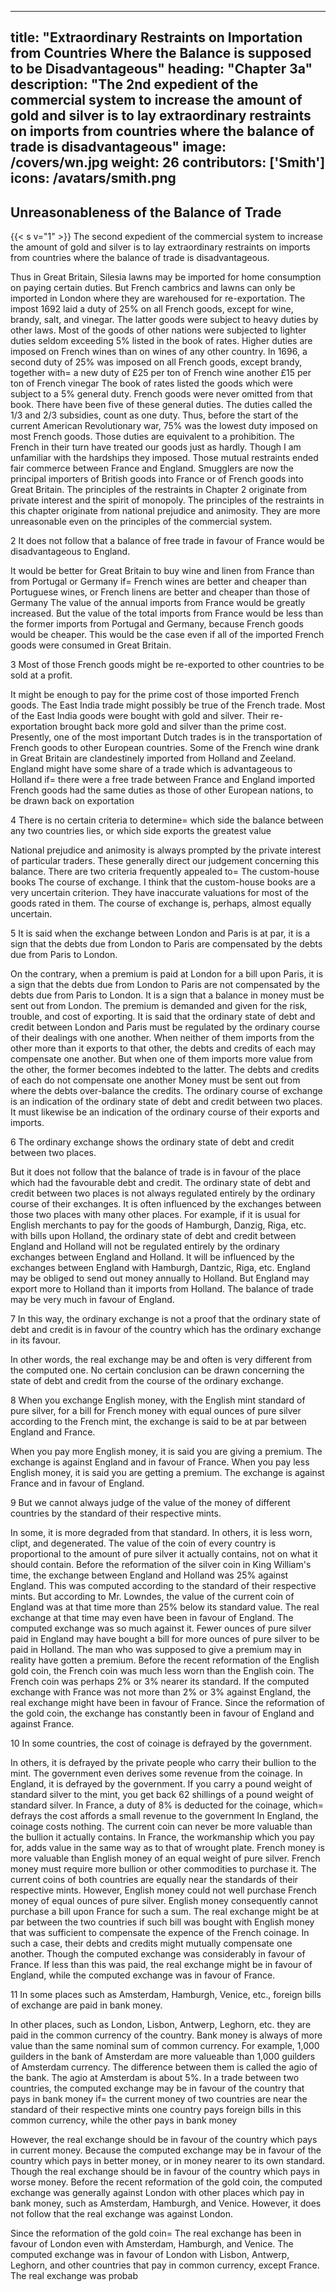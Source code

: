 
---
title: "Extraordinary Restraints on Importation from Countries Where the Balance is supposed to be Disadvantageous"
heading: "Chapter 3a"
description: "The 2nd expedient of the commercial system to increase the amount of gold and silver is to lay extraordinary restraints on imports from countries where the balance of trade is disadvantageous"
image: /covers/wn.jpg
weight: 26
contributors: ['Smith']
icons: /avatars/smith.png
--- 



## Unreasonableness of the Balance of Trade

{{< s v="1" >}} The second expedient of the commercial system to increase the amount of gold and silver is to lay extraordinary restraints on imports from countries where the balance of trade is disadvantageous.

Thus in Great Britain, Silesia lawns may be imported for home consumption on paying certain duties.
But French cambrics and lawns can only be imported in London where they are warehoused for re-exportation.
The impost 1692 laid a duty of 25% on all French goods, except for wine, brandy, salt, and vinegar.
    The latter goods were subject to heavy duties by other laws.
    Most of the goods of other nations were subjected to lighter duties seldom exceeding 5% listed in the book of rates.
    Higher duties are imposed on French wines than on wines of any other country.
In 1696, a second duty of 25% was imposed on all French goods, except brandy, together with= 
    a new duty of £25 per ton of French wine
    another £15 per ton of French vinegar
The book of rates listed the goods which were subject to a 5% general duty.
    French goods were never omitted from that book.
There have been five of these general duties.
    The duties called the 1/3 and 2/3 subsidies, count as one duty.
Thus, before the start of the current American Revolutionary war, 75% was the lowest duty imposed on most French goods.
    Those duties are equivalent to a prohibition.
    The French in their turn have treated our goods just as hardly.
        Though I am unfamiliar with the hardships they imposed.
Those mutual restraints ended fair commerce between France and England.
    Smugglers are now the principal importers of British goods into France or of French goods into Great Britain.
The principles of the restraints in Chapter 2 originate from private interest and the spirit of monopoly.
    The principles of the restraints in this chapter originate from national prejudice and animosity.
        They are more unreasonable even on the principles of the commercial system.

2 It does not follow that a balance of free trade in favour of France would be disadvantageous to England.

It would be better for Great Britain to buy wine and linen from France than from Portugal or Germany if= 
    French wines are better and cheaper than Portuguese wines, or
    French linens are better and cheaper than those of Germany
The value of the annual imports from France would be greatly increased.
    But the value of the total imports from France would be less than the former imports from Portugal and Germany, because French goods would be cheaper.
    This would be the case even if all of the imported French goods were consumed in Great Britain.

3 Most of those French goods might be re-exported to other countries to be sold at a profit.

It might be enough to pay for the prime cost of those imported French goods.
The East India trade might possibly be true of the French trade.
    Most of the East India goods were bought with gold and silver.
    Their re-exportation brought back more gold and silver than the prime cost.
Presently, one of the most important Dutch trades is in the transportation of French goods to other European countries.
    Some of the French wine drank in Great Britain are clandestinely imported from Holland and Zeeland.
England might have some share of a trade which is advantageous to Holland if= 
    there were a free trade between France and England
    imported French goods had the same duties as those of other European nations, to be drawn back on exportation

4 There is no certain criteria to determine= 
    which side the balance between any two countries lies, or
    which side exports the greatest value

National prejudice and animosity is always prompted by the private interest of particular traders.
    These generally direct our judgement concerning this balance.
There are two criteria frequently appealed to= 
    The custom-house books
    The course of exchange.
I think that the custom-house books are a very uncertain criterion.
    They have inaccurate valuations for most of the goods rated in them.
The course of exchange is, perhaps, almost equally uncertain.

5 It is said when the exchange between London and Paris is at par, it is a sign that the debts due from London to Paris are compensated by the debts due from Paris to London.

On the contrary, when a premium is paid at London for a bill upon Paris, it is a sign that the debts due from London to Paris are not compensated by the debts due from Paris to London.
    It is a sign that a balance in money must be sent out from London.
    The premium is demanded and given for the risk, trouble, and cost of exporting.
It is said that the ordinary state of debt and credit between London and Paris must be regulated by the ordinary course of their dealings with one another.
    When neither of them imports from the other more than it exports to that other, the debts and credits of each may compensate one another.
    But when one of them imports more value from the other, the former becomes indebted to the latter.
        The debts and credits of each do not compensate one another
        Money must be sent out from where the debts over-balance the credits.
The ordinary course of exchange is an indication of the ordinary state of debt and credit between two places.
    It must likewise be an indication of the ordinary course of their exports and imports.

6 The ordinary exchange shows the ordinary state of debt and credit between two places.

But it does not follow that the balance of trade is in favour of the place which had the favourable debt and credit.
    The ordinary state of debt and credit between two places is not always regulated entirely by the ordinary course of their exchanges.
    It is often influenced by the exchanges between those two places with many other places.
For example, if it is usual for English merchants to pay for the goods of Hamburgh, Danzig, Riga, etc. with bills upon Holland, the ordinary state of debt and credit between England and Holland will not be regulated entirely by the ordinary exchanges between England and Holland.
    It will be influenced by the exchanges between England with Hamburgh, Dantzic, Riga, etc.
    England may be obliged to send out money annually to Holland.
        But England may export more to Holland than it imports from Holland.
    The balance of trade may be very much in favour of England.

7 In this way, the ordinary exchange is not a proof that the ordinary state of debt and credit is in favour of the country which has the ordinary exchange in its favour.

In other words, the real exchange may be and often is very different from the computed one.
No certain conclusion can be drawn concerning the state of debt and credit from the course of the ordinary exchange.

8 When you exchange English money, with the English mint standard of pure silver, for a bill for French money with equal ounces of pure silver according to the French mint, the exchange is said to be at par between England and France.

When you pay more English money, it is said you are giving a premium.
    The exchange is against England and in favour of France.
When you pay less English money, it is said you are getting a premium.
    The exchange is against France and in favour of England.

9 But we cannot always judge of the value of the money of different countries by the standard of their respective mints.

In some, it is more degraded from that standard.
    In others, it is less worn, clipt, and degenerated.
The value of the coin of every country is proportional to the amount of pure silver it actually contains, not on what it should contain.
Before the reformation of the silver coin in King William's time, the exchange between England and Holland was 25% against England.
    This was computed according to the standard of their respective mints.
But according to Mr. Lowndes, the value of the current coin of England was at that time more than 25% below its standard value.
    The real exchange at that time may even have been in favour of England.
    The computed exchange was so much against it.
Fewer ounces of pure silver paid in England may have bought a bill for more ounces of pure silver to be paid in Holland.
    The man who was supposed to give a premium may in reality have gotten a premium.
Before the recent reformation of the English gold coin, the French coin was much less worn than the English coin.
    The French coin was perhaps 2% or 3% nearer its standard.
If the computed exchange with France was not more than 2% or 3% against England, the real exchange might have been in favour of France.
    Since the reformation of the gold coin, the exchange has constantly been in favour of England and against France.

10 In some countries, the cost of coinage is defrayed by the government.

In others, it is defrayed by the private people who carry their bullion to the mint.
    The government even derives some revenue from the coinage.
In England, it is defrayed by the government.
    If you carry a pound weight of standard silver to the mint, you get back 62 shillings of a pound weight of standard silver.
In France, a duty of 8% is deducted for the coinage, which= 
    defrays the cost
    affords a small revenue to the government
In England, the coinage costs nothing.
    The current coin can never be more valuable than the bullion it actually contains.
In France, the workmanship which you pay for, adds value in the same way as to that of wrought plate.
    French money is more valuable than English money of an equal weight of pure silver.
    French money must require more bullion or other commodities to purchase it.
The current coins of both countries are equally near the standards of their respective mints.
    However, English money could not well purchase French money of equal ounces of pure silver.
    English money consequently cannot purchase a bill upon France for such a sum.
The real exchange might be at par between the two countries if such bill was bought with English money that was sufficient to compensate the expence of the French coinage.
    In such a case, their debts and credits might mutually compensate one another.
    Though the computed exchange was considerably in favour of France.
    If less than this was paid, the real exchange might be in favour of England, while the computed exchange was in favour of France.

11 In some places such as Amsterdam, Hamburgh, Venice, etc., foreign bills of exchange are paid in bank money.

In other places, such as London, Lisbon, Antwerp, Leghorn, etc. they are paid in the common currency of the country.
Bank money is always of more value than the same nominal sum of common currency.
    For example, 1,000 guilders in the bank of Amsterdam are more valueable than 1,000 guilders of Amsterdam currency.
    The difference between them is called the agio of the bank.
The agio at Amsterdam is about 5%.
In a trade between two countries, the computed exchange may be in favour of the country that pays in bank money if= 
    the current money of two countries are near the standard of their respective mints
    one country pays foreign bills in this common currency, while the other pays in bank money

However, the real exchange should be in favour of the country which pays in current money.
    Because the computed exchange may be in favour of the country which pays in better money, or in money nearer to its own standard.
    Though the real exchange should be in favour of the country which pays in worse money.
Before the recent reformation of the gold coin, the computed exchange was generally against London with other places which pay in bank money, such as Amsterdam, Hamburgh, and Venice.
    However, it does not follow that the real exchange was against London.

Since the reformation of the gold coin= 
    The real exchange has been in favour of London even with Amsterdam, Hamburgh, and Venice.
    The computed exchange was in favour of London with Lisbon, Antwerp, Leghorn, and other countries that pay in common currency, except France.
        The real exchange was probab
        